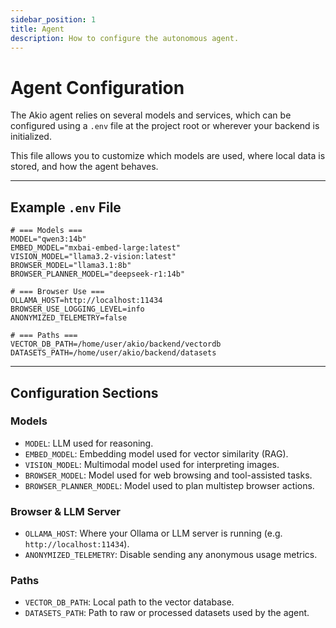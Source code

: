 ```yaml
---
sidebar_position: 1
title: Agent
description: How to configure the autonomous agent.
---
```


# Agent Configuration

The Akio agent relies on several models and services, which can be configured using a `.env` file at the project root or wherever your backend is initialized.

This file allows you to customize which models are used, where local data is stored, and how the agent behaves.

---

## Example `.env` File

```dotenv
# === Models ===
MODEL="qwen3:14b"
EMBED_MODEL="mxbai-embed-large:latest"
VISION_MODEL="llama3.2-vision:latest"
BROWSER_MODEL="llama3.1:8b"
BROWSER_PLANNER_MODEL="deepseek-r1:14b"

# === Browser Use ===
OLLAMA_HOST=http://localhost:11434
BROWSER_USE_LOGGING_LEVEL=info
ANONYMIZED_TELEMETRY=false

# === Paths ===
VECTOR_DB_PATH=/home/user/akio/backend/vectordb
DATASETS_PATH=/home/user/akio/backend/datasets
````

---

## Configuration Sections

### Models

- `MODEL`: LLM used for reasoning.
- `EMBED_MODEL`: Embedding model used for vector similarity (RAG).
- `VISION_MODEL`: Multimodal model used for interpreting images.
- `BROWSER_MODEL`: Model used for web browsing and tool-assisted tasks.
- `BROWSER_PLANNER_MODEL`: Model used to plan multistep browser actions.

### Browser & LLM Server

- `OLLAMA_HOST`: Where your Ollama or LLM server is running (e.g. `http://localhost:11434`).
- `ANONYMIZED_TELEMETRY`: Disable sending any anonymous usage metrics.

### Paths

- `VECTOR_DB_PATH`: Local path to the vector database.
- `DATASETS_PATH`: Path to raw or processed datasets used by the agent.

